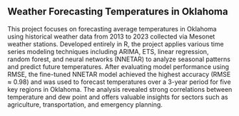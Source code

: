 ## Weather Forecasting Temperatures in Oklahoma
This project focuses on forecasting average temperatures in Oklahoma using historical weather data from 2013 to 2023 collected via Mesonet weather stations. Developed entirely in R, the project applies various time series modeling techniques including ARIMA, ETS, linear regression, random forest, and neural networks (NNETAR) to analyze seasonal patterns and predict future temperatures. After evaluating model performance using RMSE, the fine-tuned NNETAR model achieved the highest accuracy (RMSE ≈ 0.98) and was used to forecast temperatures over a 3-year period for five key regions in Oklahoma. The analysis revealed strong correlations between temperature and dew point and offers valuable insights for sectors such as agriculture, transportation, and emergency planning.
